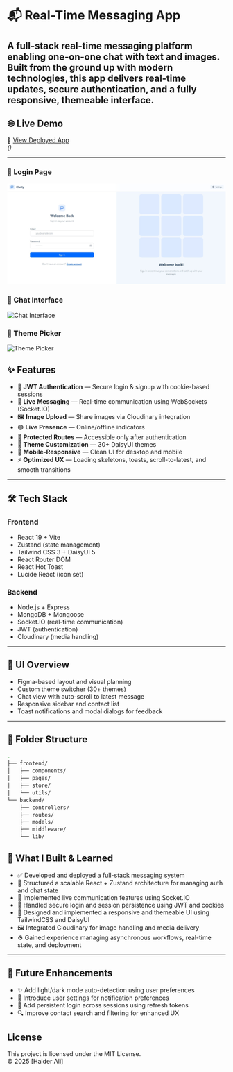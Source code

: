 # 📬 Real-Time Messaging App

## A full-stack real-time messaging platform enabling one-on-one chat with text and images. Built from the ground up with modern technologies, this app delivers real-time updates, secure authentication, and a fully responsive, themeable interface.

## 🌐 Live Demo

🔗 [View Deployed App](https://your-deployment-url.com)  
_()_

---

### 🔐 Login Page

![Login Page](loginpage.jpg)

### 💬 Chat Interface

![Chat Interface](screenshots/chat.png)

### 🎨 Theme Picker

![Theme Picker](screenshots/theme-picker.png)

## ✨ Features

- 🔐 **JWT Authentication** — Secure login & signup with cookie-based sessions
- 💬 **Live Messaging** — Real-time communication using WebSockets (Socket.IO)
- 🖼️ **Image Upload** — Share images via Cloudinary integration
- 🟢 **Live Presence** — Online/offline indicators
- 🧭 **Protected Routes** — Accessible only after authentication
- 🎨 **Theme Customization** — 30+ DaisyUI themes
- 📱 **Mobile-Responsive** — Clean UI for desktop and mobile
- ⚡ **Optimized UX** — Loading skeletons, toasts, scroll-to-latest, and smooth transitions

---

## 🛠 Tech Stack

### Frontend

- React 19 + Vite
- Zustand (state management)
- Tailwind CSS 3 + DaisyUI 5
- React Router DOM
- React Hot Toast
- Lucide React (icon set)

### Backend

- Node.js + Express
- MongoDB + Mongoose
- Socket.IO (real-time communication)
- JWT (authentication)
- Cloudinary (media handling)

---

## 🎨 UI Overview

- Figma-based layout and visual planning
- Custom theme switcher (30+ themes)
- Chat view with auto-scroll to latest message
- Responsive sidebar and contact list
- Toast notifications and modal dialogs for feedback

---

## 📂 Folder Structure

```bash
.
├── frontend/
│   ├── components/
│   ├── pages/
│   ├── store/
│   └── utils/
└── backend/
    ├── controllers/
    ├── routes/
    ├── models/
    ├── middleware/
    └── lib/

```

## 🧠 What I Built & Learned

- ✅ Developed and deployed a full-stack messaging system
- 🧱 Structured a scalable React + Zustand architecture for managing auth and chat state
- 💬 Implemented live communication features using Socket.IO
- 🔐 Handled secure login and session persistence using JWT and cookies
- 🎨 Designed and implemented a responsive and themeable UI using TailwindCSS and DaisyUI
- 🖼️ Integrated Cloudinary for image handling and media delivery
- ⚙️ Gained experience managing asynchronous workflows, real-time state, and deployment

---

## 🌱 Future Enhancements

- ✨ Add light/dark mode auto-detection using user preferences
- 📁 Introduce user settings for notification preferences
- 🔄 Add persistent login across sessions using refresh tokens
- 🔍 Improve contact search and filtering for enhanced UX

## License

This project is licensed under the MIT License.  
© 2025 [Haider Ali]
